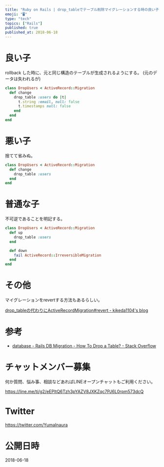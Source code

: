 ```yaml
---
title: "Ruby on Rails | drop_tableでテーブル削除マイグレーションする時の良い子・悪い子・普通の子"
emoji: "🖥"
type: "tech"
topics: ["Rails"]
published: true
published_at: 2018-06-18
---
```


# 良い子

rollback した時に、元と同じ構造のテーブルが生成されるようにする。
(元のデータは失われるが)

```rb
class DropUsers < ActiveRecord::Migration
  def change
    drop_table :users do |t|
      t.string :email, null: false
      t.timestamps null: false
    end
  end
end
```

# 悪い子

捨てて省みぬ。

```rb
class DropUsers < ActiveRecord::Migration
  def change
    drop_table :users
  end
end
```

# 普通な子

不可逆であることを明記する。

```rb
class DropUsers < ActiveRecord::Migration
  def up
    drop_table :users
  end

  def down
    fail ActiveRecord::IrreversibleMigration
  end
end
```

# その他

マイグレーションをrevertする方法もあるらしい。

[drop_tableの代わりにActiveRecordMigration#revert - kikeda1104's blog](http://kikeda1104.hatenablog.com/entry/2017/06/29/215714)

# 参考

- [database - Rails DB Migration - How To Drop a Table? - Stack Overflow](https://stackoverflow.com/questions/4020131/rails-db-migration-how-to-drop-a-table)








<!-- Update From Qiita API -->

# チャットメンバー募集


何か質問、悩み事、相談などあればLINEオープンチャットもご利用ください。

https://line.me/ti/g2/eEPltQ6Tzh3pYAZV8JXKZqc7PJ6L0rpm573dcQ





# Twitter


https://twitter.com/YumaInaura


<!-- Update From Qiita API -->



# 公開日時

2018-06-18
